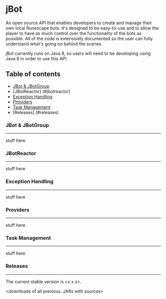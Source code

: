 jBot
====
An open source API that enables developers to create and manage their own local Runescape bots. It's designed to be easy-to-use and to allow the player to have as much control over the functionality of the bots as possible. All of the code is extensively documented so the user can fully understand what's going on behind the scenes.

jBot currently runs on Java 8, so users will need to be developing using Java 8 in order to use this API.

Table of contents
-------

- [JBot & JBotGroup](#jbot)
- [JBotReactor] (#jbotreactor)
- [Exception Handling](#exception-handling)
- [Providers](#providers)
- [Task Management](#task-management)
- [Releases] (#releases)

### JBot & JBotGroup
-------
stuff here


### JBotReactor
-------
stuff here


### Exception Handling
-------
stuff here


### Providers
-------
stuff here


### Task Management
-------
stuff here


### Releases
-------

The current stable version is <x.x.x>.

<downloads of all previous .JARs with sources>
